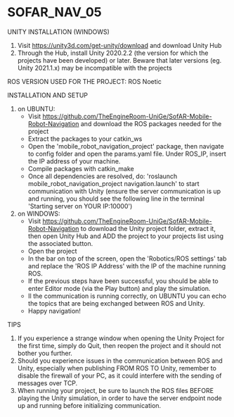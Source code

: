 # SOFAR_NAV_05

UNITY INSTALLATION (WINDOWS)
1) Visit https://unity3d.com/get-unity/download and download Unity Hub
2) Through the Hub, install Unity 2020.2.2 (the version for which the projects have been developed) or later. Beware that later versions (eg. Unity 2021.1.x) may be incompatible with the projects

ROS VERSION USED FOR THE PROJECT: ROS Noetic

INSTALLATION AND SETUP
1) on UBUNTU:
	- Visit https://github.com/TheEngineRoom-UniGe/SofAR-Mobile-Robot-Navigation and download the ROS packages needed for the project
	- Extract the packages to your catkin_ws
	- Open the 'mobile_robot_navigation_project' package, then navigate to config folder and open the params.yaml file. Under ROS_IP, insert the IP address of your machine.
	- Compile packages with catkin_make
	- Once all dependencies are resolved, do: 'roslaunch mobile_robot_navigation_project navigation.launch' to start communication with Unity (ensure the server communication is up and running, you should see the following line in the terminal 'Starting server on YOUR IP:10000')
2) on WINDOWS:
	- Visit https://github.com/TheEngineRoom-UniGe/SofAR-Mobile-Robot-Navigation to download the Unity project folder, extract it, then open Unity Hub and ADD the project to your projects list using the associated button.
	- Open the project
	- In the bar on top of the screen, open the 'Robotics/ROS settings' tab and replace the 'ROS IP Address' with the IP of the machine running ROS.
	- If the previous steps have been successful, you should be able to enter Editor mode (via the Play button) and play the simulation.
	- Il the communication is running correctly, on UBUNTU you can echo the topics that are being exchanged between ROS and Unity.
	- Happy navigation!

TIPS
1) If you experience a strange window when opening the Unity Project for the first time, simply do Quit, then reopen the project and it should not bother you further.
2) Should you experience issues in the communication between ROS and Unity, especially when publishing FROM ROS TO Unity, remember to disable the firewall of your PC, as it could interfere with the sending of messages over TCP.
3) When running your project, be sure to launch the ROS files BEFORE playing the Unity simulation, in order to have the server endpoint node up and running before initializing communication.
